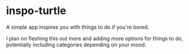 # inspo-turtle

A simple app inspires you with things to do if you're bored.

I plan on fleshing this out more and adding more options for things to do, potentially including categories depending on your mood. 



